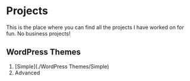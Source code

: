 # Projects
This is the place where you can find all the projects I have worked on for fun. No business projects!

## WordPress Themes
1. [Simple](./WordPress Themes/Simple)
2. Advanced
